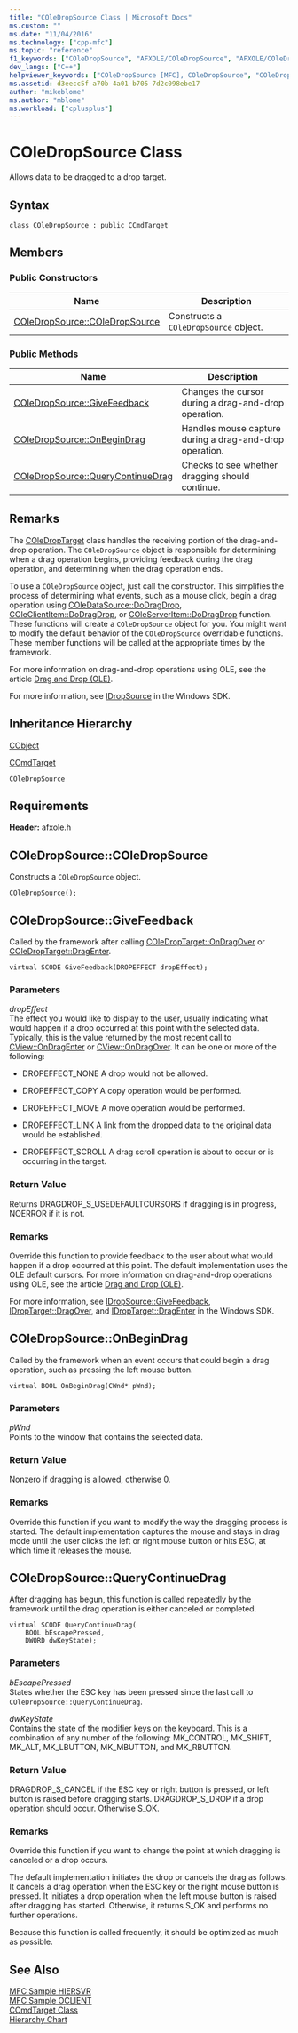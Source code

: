 ```yaml
---
title: "COleDropSource Class | Microsoft Docs"
ms.custom: ""
ms.date: "11/04/2016"
ms.technology: ["cpp-mfc"]
ms.topic: "reference"
f1_keywords: ["COleDropSource", "AFXOLE/COleDropSource", "AFXOLE/COleDropSource::COleDropSource", "AFXOLE/COleDropSource::GiveFeedback", "AFXOLE/COleDropSource::OnBeginDrag", "AFXOLE/COleDropSource::QueryContinueDrag"]
dev_langs: ["C++"]
helpviewer_keywords: ["COleDropSource [MFC], COleDropSource", "COleDropSource [MFC], GiveFeedback", "COleDropSource [MFC], OnBeginDrag", "COleDropSource [MFC], QueryContinueDrag"]
ms.assetid: d3eecc5f-a70b-4a01-b705-7d2c098ebe17
author: "mikeblome"
ms.author: "mblome"
ms.workload: ["cplusplus"]
---
```

# COleDropSource Class
Allows data to be dragged to a drop target.  
  
## Syntax  
  
```  
class COleDropSource : public CCmdTarget  
```  
  
## Members  
  
### Public Constructors  
  
|Name|Description|  
|----------|-----------------|  
|[COleDropSource::COleDropSource](#coledropsource)|Constructs a `COleDropSource` object.|  
  
### Public Methods  
  
|Name|Description|  
|----------|-----------------|  
|[COleDropSource::GiveFeedback](#givefeedback)|Changes the cursor during a drag-and-drop operation.|  
|[COleDropSource::OnBeginDrag](#onbegindrag)|Handles mouse capture during a drag-and-drop operation.|  
|[COleDropSource::QueryContinueDrag](#querycontinuedrag)|Checks to see whether dragging should continue.|  
  
## Remarks  
 The [COleDropTarget](../../mfc/reference/coledroptarget-class.md) class handles the receiving portion of the drag-and-drop operation. The `COleDropSource` object is responsible for determining when a drag operation begins, providing feedback during the drag operation, and determining when the drag operation ends.  
  
 To use a `COleDropSource` object, just call the constructor. This simplifies the process of determining what events, such as a mouse click, begin a drag operation using [COleDataSource::DoDragDrop](../../mfc/reference/coledatasource-class.md#dodragdrop), [COleClientItem::DoDragDrop](../../mfc/reference/coleclientitem-class.md#dodragdrop), or [COleServerItem::DoDragDrop](../../mfc/reference/coleserveritem-class.md#dodragdrop) function. These functions will create a `COleDropSource` object for you. You might want to modify the default behavior of the `COleDropSource` overridable functions. These member functions will be called at the appropriate times by the framework.  
  
 For more information on drag-and-drop operations using OLE, see the article [Drag and Drop (OLE)](../../mfc/drag-and-drop-ole.md).  
  
 For more information, see [IDropSource](http://msdn.microsoft.com/library/windows/desktop/ms690071) in the Windows SDK.  
  
## Inheritance Hierarchy  
 [CObject](../../mfc/reference/cobject-class.md)  
  
 [CCmdTarget](../../mfc/reference/ccmdtarget-class.md)  
  
 `COleDropSource`  
  
## Requirements  
 **Header:** afxole.h  
  
##  <a name="coledropsource"></a>  COleDropSource::COleDropSource  
 Constructs a `COleDropSource` object.  
  
```  
COleDropSource();
```  
  
##  <a name="givefeedback"></a>  COleDropSource::GiveFeedback  
 Called by the framework after calling [COleDropTarget::OnDragOver](../../mfc/reference/coledroptarget-class.md#ondragover) or [COleDropTarget::DragEnter](../../mfc/reference/coledroptarget-class.md#ondragenter).  
  
```  
virtual SCODE GiveFeedback(DROPEFFECT dropEffect);
```  
  
### Parameters  
 *dropEffect*  
 The effect you would like to display to the user, usually indicating what would happen if a drop occurred at this point with the selected data. Typically, this is the value returned by the most recent call to [CView::OnDragEnter](../../mfc/reference/cview-class.md#ondragenter) or [CView::OnDragOver](../../mfc/reference/cview-class.md#ondragover). It can be one or more of the following:  
  
- DROPEFFECT_NONE A drop would not be allowed.  
  
- DROPEFFECT_COPY A copy operation would be performed.  
  
- DROPEFFECT_MOVE A move operation would be performed.  
  
- DROPEFFECT_LINK A link from the dropped data to the original data would be established.  
  
- DROPEFFECT_SCROLL A drag scroll operation is about to occur or is occurring in the target.  
  
### Return Value  
 Returns DRAGDROP_S_USEDEFAULTCURSORS if dragging is in progress, NOERROR if it is not.  
  
### Remarks  
 Override this function to provide feedback to the user about what would happen if a drop occurred at this point. The default implementation uses the OLE default cursors. For more information on drag-and-drop operations using OLE, see the article [Drag and Drop (OLE)](../../mfc/drag-and-drop-ole.md).  
  
 For more information, see [IDropSource::GiveFeedback](http://msdn.microsoft.com/library/windows/desktop/ms693723), [IDropTarget::DragOver](http://msdn.microsoft.com/library/windows/desktop/ms680129), and [IDropTarget::DragEnter](http://msdn.microsoft.com/library/windows/desktop/ms680106) in the Windows SDK.  
  
##  <a name="onbegindrag"></a>  COleDropSource::OnBeginDrag  
 Called by the framework when an event occurs that could begin a drag operation, such as pressing the left mouse button.  
  
```  
virtual BOOL OnBeginDrag(CWnd* pWnd);
```  
  
### Parameters  
 *pWnd*  
 Points to the window that contains the selected data.  
  
### Return Value  
 Nonzero if dragging is allowed, otherwise 0.  
  
### Remarks  
 Override this function if you want to modify the way the dragging process is started. The default implementation captures the mouse and stays in drag mode until the user clicks the left or right mouse button or hits ESC, at which time it releases the mouse.  
  
##  <a name="querycontinuedrag"></a>  COleDropSource::QueryContinueDrag  
 After dragging has begun, this function is called repeatedly by the framework until the drag operation is either canceled or completed.  
  
```  
virtual SCODE QueryContinueDrag(
    BOOL bEscapePressed, 
    DWORD dwKeyState);
```  
  
### Parameters  
 *bEscapePressed*  
 States whether the ESC key has been pressed since the last call to `COleDropSource::QueryContinueDrag`.  
  
 *dwKeyState*  
 Contains the state of the modifier keys on the keyboard. This is a combination of any number of the following: MK_CONTROL, MK_SHIFT, MK_ALT, MK_LBUTTON, MK_MBUTTON, and MK_RBUTTON.  
  
### Return Value  
 DRAGDROP_S_CANCEL if the ESC key or right button is pressed, or left button is raised before dragging starts. DRAGDROP_S_DROP if a drop operation should occur. Otherwise S_OK.  
  
### Remarks  
 Override this function if you want to change the point at which dragging is canceled or a drop occurs.  
  
 The default implementation initiates the drop or cancels the drag as follows. It cancels a drag operation when the ESC key or the right mouse button is pressed. It initiates a drop operation when the left mouse button is raised after dragging has started. Otherwise, it returns S_OK and performs no further operations.  
  
 Because this function is called frequently, it should be optimized as much as possible.  
  
## See Also  
 [MFC Sample HIERSVR](../../visual-cpp-samples.md)   
 [MFC Sample OCLIENT](../../visual-cpp-samples.md)   
 [CCmdTarget Class](../../mfc/reference/ccmdtarget-class.md)   
 [Hierarchy Chart](../../mfc/hierarchy-chart.md)



